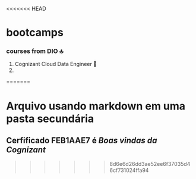 <<<<<<< HEAD
# bootcamps
### courses from DIO :top:
1. Cognizant Cloud Data Engineer :floppy_disk:
2. 
=======
# Arquivo usando markdown em uma pasta secundária
## Cerfificado FEB1AAE7 é *Boas vindas da Cognizant*
>>>>>>> 8d6e6d26dd3ae52ee6f37035d46cf731024ffa94

